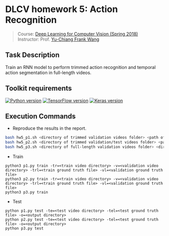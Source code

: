 # DLCV homework 5: Action Recognition
> Course: [Deep Learning for Computer Vision (Spring 2018)](http://vllab.ee.ntu.edu.tw/dlcv.html)\
> Instructor: Prof. [Yu-Chiang Frank Wang](http://vllab.ee.ntu.edu.tw/members.html)


## Task Description
Train an RNN model to perform trimmed action recognition and temporal action segmentation in full-length videos.


## Toolkit requirements
[![Python version](https://img.shields.io/badge/Python-3.6-blue.svg)](https://www.python.org/downloads/release/python-360/)
[![TensorFlow version](https://img.shields.io/badge/TensorFlow-1.6.0-green.svg)](https://pypi.python.org/pypi/tensorflow/1.6.0)
[![Keras version](https://img.shields.io/badge/Keras-2.1.5-green.svg)](https://pypi.python.org/pypi/Keras/2.1.5)

## Execution Commands
* Reproduce the results in the report.
```sh
bash hw5_p1.sh <directory of trimmed validation videos folder> <path of ground-truth csv file> <directory of output labels folder>
bash hw5_p2.sh <directory of trimmed validation/test videos folder> <path of ground-truth csv file> <directory of output labels folder>
bash hw5_p3.sh <directory of full-length validation videos folder> <directory of output labels folder>
```
* Train
```
python3 p1.py train -tr=<train video directory> -v=<validation video directory> -trl=<train ground truth file> -vl=<validation ground truth file>
python3 p2.py train -tr=<train video directory> -v=<validation video directory> -trl=<train ground truth file> -vl=<validation ground truth file>
python3 p3.py train
```

* Test
```
python p1.py test -te=<test video directory> -tel=<test ground truth file> -o=<output directory>
python p2.py test -te=<test video directory> -tel=<test ground truth file> -o=<output directory>
python p3.py test
```
